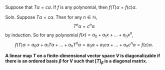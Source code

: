 
Suppose that $T\alpha = c\alpha$. If $f$ is any polynomial, then $f(T)\alpha = f(c)\alpha$.

Soln.
Suppose $T\alpha = c\alpha$. Then for any $n \in \mathbb{N}$,
$$T^n\alpha = c^n\alpha$$by induction. So for any polynomial $f(x) = a_0 + a_1x + \dots + a_nx^n$,$$f(T)\alpha = a_0\alpha + a_1T\alpha + \dots + a_nT^n\alpha = a_0\alpha + a_1c\alpha + \dots + a_nc^n\alpha = f(c)\alpha.$$


**A linear map $T$ on a finite-dimensional vector space $V$ is diagonalizable if there is an ordered basis $\beta$ for V such that $[T]_\beta$ is a diagonal matrix.**




